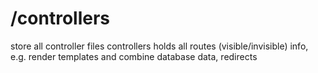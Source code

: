 # /controllers
store all controller files
controllers holds all routes (visible/invisible) info, e.g. render templates and combine database data, redirects